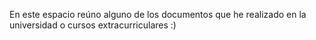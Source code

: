 En este espacio reúno alguno de los documentos que he realizado en la universidad o cursos extracurriculares :)
